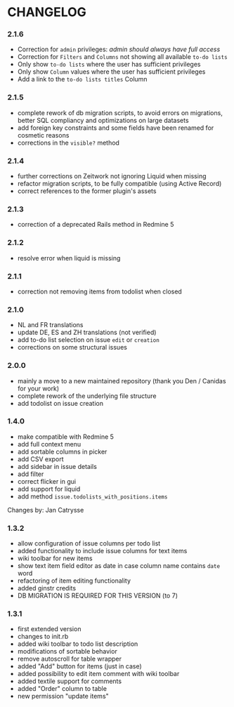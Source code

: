 # CHANGELOG
### 2.1.6
* Correction for `admin` privileges: *admin should always have full access*
* Correction for `Filters` and `Columns` not showing all available `to-do lists`
* Only show `to-do lists` where the user has sufficient privileges
* Only show `Column` values where the user has sufficient privileges
* Add a link to the `to-do lists titles` Column

### 2.1.5
*  complete rework of db migration scripts, to avoid errors on migrations, better SQL compliancy and optimizations on large datasets
*  add foreign key constraints and some fields have been renamed for cosmetic reasons
*  corrections in the `visible?` method

### 2.1.4
* further corrections on Zeitwork not ignoring Liquid when missing
* refactor migration scripts, to be fully compatible (using Active Record)
* correct references to the former plugin's assets

### 2.1.3
* correction of a deprecated Rails method in Redmine 5

### 2.1.2
* resolve error when liquid is missing

### 2.1.1
* correction not removing items from todolist when closed

### 2.1.0
* NL and FR translations
* update DE, ES and ZH translations (not verified)
* add to-do list selection on issue `edit` or `creation`
* corrections on some structural issues

### 2.0.0
* mainly a move to a new maintained repository (thank you Den / Canidas for your work)
* complete rework of the underlying file structure
* add todolist on issue creation

### 1.4.0
* make compatible with Redmine 5
* add full context menu
* add sortable columns in picker
* add CSV export
* add sidebar in issue details
* add filter
* correct flicker in gui
* add support for liquid
* add method `issue.todolists_with_positions.items`

Changes by: Jan Catrysse

### 1.3.2
* allow configuration of issue columns per todo list
* added functionality to include issue columns for text items
* wiki toolbar for new items
* show text item field editor as date in case column name contains `date` word
* refactoring of item editing functionality
* added ginstr credits
* DB MIGRATION IS REQUIRED FOR THIS VERSION (to 7) 

### 1.3.1
* first extended version
* changes to init.rb
* added wiki toolbar to todo list description
* modifications of sortable behavior
* remove autoscroll for table wrapper
* added "Add" button for items (just in case)
* added possibility to edit item comment with wiki toolbar
* added textile support for comments
* added "Order" column to table
* new permission "update items"
